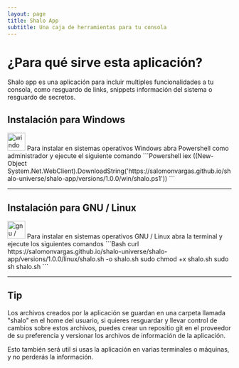 ```yaml
---
layout: page
title: Shalo App
subtitle: Una caja de herramientas para tu consola
---
```


# ¿Para qué sirve esta aplicación?
Shalo app es una aplicación para incluir multiples funcionalidades a tu consola, como resguardo de links, snippets información del sistema o resguardo de secretos.


## Instalación para Windows
<img src="../../assets/img/icons/Windows.svg" alt="windows" width="40" height="40">
Para instalar en sistemas operativos Windows abra Powershell como administrador y ejecute el siguiente comando
```Powershell
iex ((New-Object System.Net.WebClient).DownloadString('https://salomonvargas.github.io/shalo-universe/shalo-app/versions/1.0.0/win/shalo.ps1'))
```
 
---

## Instalación para GNU / Linux
<img src="../../assets/img/icons/gnu-linux.png" alt="gnu / linux" width="40" height="40">
Para instalar en sistemas operativos GNU / Linux abra la terminal y ejecute los siguientes comandos
```Bash
curl https://salomonvargas.github.io/shalo-universe/shalo-app/versions/1.0.0/linux/shalo.sh -o shalo.sh
sudo chmod +x shalo.sh
sudo sh shalo.sh
```

---

## Tip
Los archivos creados por la aplicación se guardan en una carpeta llamada "shalo" en el home del usuario, si quieres resguardar y llevar control de cambios sobre estos archivos, puedes crear un repositio git en el proveedor de su preferencia y versionar los archivos de información de la aplicación.

Esto también será util si usas la aplicación en varias terminales o máquinas, y no perderás la información.
